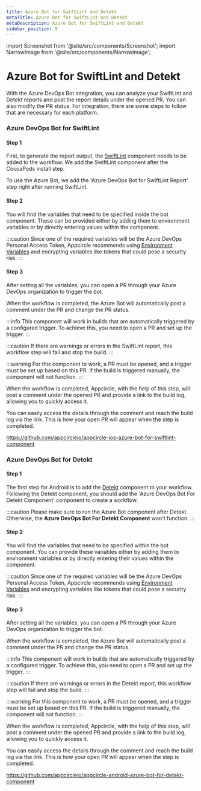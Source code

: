 ```yaml
---
title: Azure Bot for SwiftLint and Detekt
metaTitle: Azure Bot for SwiftLint and Detekt
metaDescription: Azure Bot for SwiftLint and Detekt
sidebar_position: 9
---
```


import Screenshot from '@site/src/components/Screenshot';
import NarrowImage from '@site/src/components/NarrowImage';

# Azure Bot for SwiftLint and Detekt

With the Azure DevOps Bot integration, you can analyze your SwiftLint and Detekt reports and post the report details under the opened PR. You can also modify the PR status. For integration, there are some steps to follow that are necessary for each platform.

### Azure DevOps Bot for SwiftLint

#### Step 1

First, to generate the report output, the [SwiftLint](../workflows/ios-specific-workflow-steps.md#swiftlint) component needs to be added to the workflow. We add the SwiftLint component after the CocoaPods install step.

To use the Azure Bot, we add the 'Azure DevOps Bot for SwiftLint Report' step right after running SwiftLint.

<Screenshot url='https://cdn.appcircle.io/docs/assets/workflowtips-ios-swiftlint.png' />

#### Step 2

You will find the variables that need to be specified inside the bot component. These can be provided either by adding them to environment variables or by directly entering values within the component.

<Screenshot url='https://cdn.appcircle.io/docs/assets/workflowtips-ios-swiftlint-details.png' />

:::caution
Since one of the required variables will be the Azure DevOps Personal Access Token, Appcircle recommends using [Environment Variables](../environment-variables) and encrypting variables like tokens that could pose a security risk.
:::

<Screenshot url='https://cdn.appcircle.io/docs/assets/workflowtips-swiftlint-env-var.png' />

#### Step 3

After setting all the variables, you can open a PR through your Azure DevOps organization to trigger the bot.

When the workflow is completed, the Azure Bot will automatically post a comment under the PR and change the PR status.

:::info
This component will work in builds that are automatically triggered by a configured trigger. To achieve this, you need to open a PR and set up the trigger.
:::

:::caution
If there are warnings or errors in the SwiftLint report, this workflow step will fail and stop the build.
:::

:::warning
For this component to work, a PR must be opened, and a trigger must be set up based on this PR. If the build is triggered manually, the component will not function.
:::

When the workflow is completed, Appcircle, with the help of this step, will post a comment under the opened PR and provide a link to the build log, allowing you to quickly access it.

You can easily access the details through the comment and reach the build log via the link. This is how your open PR will appear when the step is completed.

<Screenshot url='https://cdn.appcircle.io/docs/assets/workflowtips-pr-comment.png' />

https://github.com/appcircleio/appcircle-ios-azure-bot-for-swiftlint-component

### Azure DevOps Bot for Detekt

#### Step 1

The first step for Android is to add the [Detekt](../integrations/../workflows/android-specific-workflow-steps.md#detekt) component to your workflow. Following the Detekt component, you should add the 'Azure DevOps Bot For Detekt Component' component to create a workflow.

:::caution
Please make sure to run the Azure Bot component after Detekt. Otherwise, the **Azure DevOps Bot For Detekt Component** won't function.
:::

<Screenshot url='https://cdn.appcircle.io/docs/assets/workflowtips-android-detekt-workflow.png' />

#### Step 2

You will find the variables that need to be specified within the bot component. You can provide these variables either by adding them to environment variables or by directly entering their values within the component.

<Screenshot url='https://cdn.appcircle.io/docs/assets/workflowtips-android-detekt-workflow-details.png' />

:::caution
Since one of the required variables will be the Azure DevOps Personal Access Token, Appcircle recommends using [Environment Variables](../environment-variables) and encrypting variables like tokens that could pose a security risk.
:::

#### Step 3

After setting all the variables, you can open a PR through your Azure DevOps organization to trigger the bot.

When the workflow is completed, the Azure Bot will automatically post a comment under the PR and change the PR status.

:::info
This component will work in builds that are automatically triggered by a configured trigger. To achieve this, you need to open a PR and set up the trigger.
:::

:::caution
If there are warnings or errors in the Detekt report, this workflow step will fail and stop the build.
:::

:::warning
For this component to work, a PR must be opened, and a trigger must be set up based on this PR. If the build is triggered manually, the component will not function.
:::

When the workflow is completed, Appcircle, with the help of this step, will post a comment under the opened PR and provide a link to the build log, allowing you to quickly access it.

You can easily access the details through the comment and reach the build log via the link. This is how your open PR will appear when the step is completed.

<Screenshot url='https://cdn.appcircle.io/docs/assets/workflowtips-android-status-change.png' />

<NarrowImage src="https://cdn.appcircle.io/docs/assets/workflowtips-android-comment.png" />

https://github.com/appcircleio/appcircle-android-azure-bot-for-detekt-component
